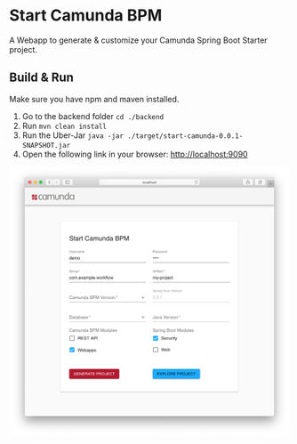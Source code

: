 # Start Camunda BPM

A Webapp to generate & customize your Camunda Spring Boot Starter project.

## Build & Run

Make sure you have npm and maven installed.

1. Go to the backend folder `cd ./backend`
2. Run `mvn clean install`
3. Run the Uber-Jar `java -jar ./target/start-camunda-0.0.1-SNAPSHOT.jar`
4. Open the following link in your browser: [http://localhost:9090](http://localhost:9090)


![Start Camunda BPM](./screenshot.png)
